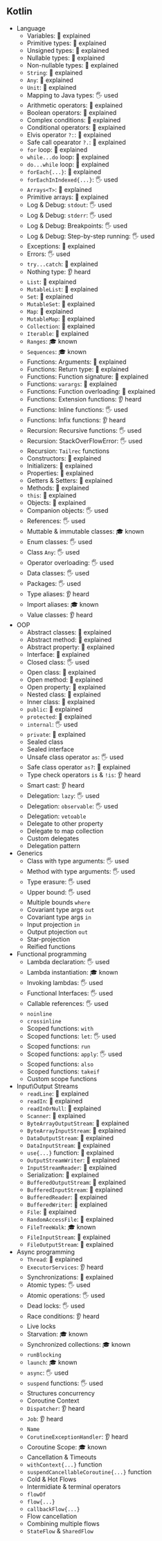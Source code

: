 ## Kotlin

- Language
  - Variables: 🙋 explained
  - Primitive types: 🙋 explained
  - Unsigned types: 🙋 explained
  - Nullable types: 🙋 explained
  - Non-nullable types: 🙋 explained
  - `String`: 🙋 explained
  - `Any`: 🙋 explained
  - `Unit`: 🙋 explained
  - Mapping to Java types: 🖐️ used
  - Arithmetic operators: 🙋 explained
  - Boolean operators: 🙋 explained
  - Complex conditions: 🙋 explained
  - Conditional operators: 🙋 explained
  - Elvis operator `?:`: 🙋 explained
  - Safe call opearator `?.`: 🙋 explained
  - `for` loop: 🙋 explained
  - `while...do` loop: 🙋 explained
  - `do...while` loop: 🙋 explained
  - `forEach{...}`: 🙋 explained
  - `forEachInIndexed{...}`: 🖐️ used
  - `Arrays<T>`: 🙋 explained
  - Primitive arrays: 🙋 explained
  - Log & Debug: `stdout`: 🖐️ used
  - Log & Debug: `stderr`: 🖐️ used
  - Log & Debug: Breakpoints: 🖐️ used
  - Log & Debug: Step-by-step running: 🖐️ used
  - Exceptions: 🙋 explained
  - Errors: 🖐️ used
  - `try...catch`: 🙋 explained
  - Nothing type: 👂 heard
  - `List`: 🙋 explained
  - `MutableList`: 🙋 explained
  - `Set`: 🙋 explained
  - `MutableSet`: 🙋 explained
  - `Map`: 🙋 explained
  - `MutableMap`: 🙋 explained
  - `Collection`: 🙋 explained
  - `Iterable`: 🙋 explained
  - `Ranges`: 🎓 known
  - `Sequences`: 🎓 known
  - Functions: Arguments: 🙋 explained
  - Functions: Return type: 🙋 explained
  - Functions: Function signature: 🙋 explained
  - Functions: `varargs`: 🙋 explained
  - Functions: Function overloading: 🙋 explained
  - Functions: Extension functions: 👂 heard
  - Functions: Inline functions: 🖐️ used
  - Functions: Infix functions: 👂 heard
  - Recursion: Recursive functions: 🖐️ used
  - Recursion: StackOverFlowError: 🖐️ used
  - Recursion: `Tailrec` functions
  - Constructors: 🙋 explained
  - Initializers: 🙋 explained
  - Properties: 🙋 explained
  - Getters & Setters: 🙋 explained
  - Methods: 🙋 explained
  - `this`: 🙋 explained
  - Objects: 🙋 explained
  - Companion objects: 🖐️ used
  - References: 🖐️ used
  - Muttable & immutable classes: 🎓 known
  - Enum classes: 🖐️ used
  - Class `Any`: 🖐️ used
  - Operator overloading: 🖐️ used
  - Data classes: 🖐️ used
  - Packages: 🖐️ used
  - Type aliases: 👂 heard
  - Import aliases: 🎓 known
  - Value classes: 👂 heard
- OOP
  - Abstract classes: 🙋 explained
  - Abstract method: 🙋 explained
  - Abstract property: 🙋 explained
  - Interface: 🙋 explained
  - Closed class: 🖐️ used
  - Open class: 🙋 explained
  - Open method: 🙋 explained
  - Open property: 🙋 explained
  - Nested class: 🙋 explained
  - Inner class: 🙋 explained
  - `public`: 🙋 explained
  - `protected`: 🙋 explained
  - `internal`: 🖐️ used
  - `private`: 🙋 explained
  - Sealed class
  - Sealed interface
  - Unsafe class operator `as`: 🖐️ used
  - Safe class operator `as?`: 🙋 explained
  - Type check operators `is` & `!is`: 👂 heard
  - Smart cast: 👂 heard
  - Delegation: `lazy`: 🖐️ used
  - Delegation: `observable`: 🖐️ used
  - Delegation: `vetoable`
  - Delegate to other property
  - Delegate to map collection
  - Custom delegates
  - Delegation pattern
- Generics
  - Class with type arguments: 🖐️ used
  - Method with type arguments: 🖐️ used
  - Type erasure: 🖐️ used
  - Upper bound: 🖐️ used
  - Multiple bounds `where`
  - Covariant type args `out`
  - Covariant type args `in`
  - Input projection `in`
  - Output ptojection `out`
  - Star-projection
  - Reified functions
- Functional programming
  - Lambda declaration: 🖐️ used
  - Lambda instantiation: 🎓 known
  - Invoking lambdas: 🖐️ used
  - Functional Interfaces: 🖐️ used
  - Callable references: 🖐️ used
  - `noinline`
  - `crossinline`
  - Scoped functions: `with`
  - Scoped functions: `let`: 🖐️ used
  - Scoped functions: `run`
  - Scoped functions: `apply`: 🖐️ used
  - Scoped functions: `also`
  - Scoped functions: `takeif`
  - Custom scope functions
- Input\Output Streams
  - `readLine`: 🙋 explained
  - `readIn`: 🙋 explained
  - `readInOrNull`: 🙋 explained
  - `Scanner`: 🙋 explained
  - `ByteArrayOutputStream`: 🙋 explained
  - `ByteArrayInputStream`: 🙋 explained
  - `DataOutputStream`: 🙋 explained
  - `DataInputStream`: 🙋 explained
  - `use{...}` function: 🙋 explained
  - `OutputStreamWriter`: 🙋 explained
  - `InputStreamReader`: 🙋 explained
  - Serialization: 🙋 explained
  - `BufferedOutputStream`: 🙋 explained
  - `BufferedInputStream`: 🙋 explained
  - `BufferedReader`: 🙋 explained
  - `BufferedWriter`: 🙋 explained
  - `File`: 🙋 explained
  - `RandomAccessFile`: 🙋 explained
  - `FileTreeWalk`: 🎓 known
  - `FileInputStream`: 🙋 explained
  - `FileOutputStream`: 🙋 explained
- Async programming
  - `Thread`: 🙋 explained
  - `ExecutorServices`: 👂 heard
  - Synchronizations: 🙋 explained
  - Atomic types: 🖐️ used
  - Atomic operations: 🖐️ used
  - Dead locks: 🖐️ used
  - Race conditions: 👂 heard
  - Live locks
  - Starvation: 🎓 known
  - Synchronized collections: 🎓 known
  - `runBlocking`
  - `launch`: 🎓 known
  - `async`: 🖐️ used
  - `suspend` functions: 🖐️ used
  - Structures concurrency
  - Coroutine Context
  - `Dispatcher`: 👂 heard
  - `Job`: 👂 heard
  - `Name`
  - `CorutineExceptionHandler`: 👂 heard
  - Coroutine Scope: 🎓 known
  - Cancellation & Timeouts
  - `withContext{...}` function
  - `suspendCancellableCoroutine{...}` function
  - Cold & Hot Flows
  - Intermidiate & terminal operators
  - `flowOf`
  - `flow{...}`
  - `callbackFlow{...}`
  - Flow cancellation
  - Combining multiple flows
  - `StateFlow` & `SharedFlow`
